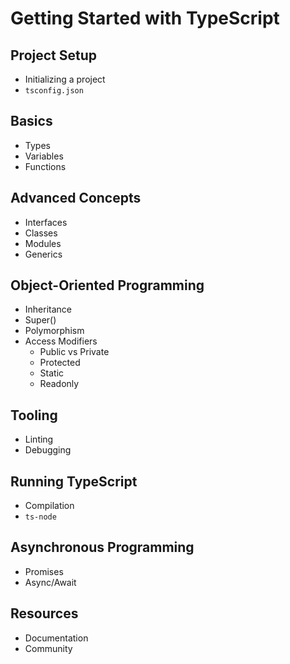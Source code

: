 # Getting Started with TypeScript

## Project Setup
- Initializing a project
- `tsconfig.json`

## Basics
- Types
- Variables
- Functions

## Advanced Concepts
- Interfaces
- Classes
- Modules
- Generics

## Object-Oriented Programming
- Inheritance
- Super()
- Polymorphism
- Access Modifiers
  - Public vs Private
  - Protected
  - Static
  - Readonly

## Tooling
- Linting
- Debugging

## Running TypeScript
- Compilation
- `ts-node`

## Asynchronous Programming
- Promises
- Async/Await

## Resources
- Documentation
- Community
